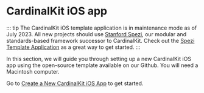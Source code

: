 # CardinalKit iOS app

::: tip
The CardinalKit iOS template application is in maintenance mode as of July 2023. All new projects should use [Stanford Spezi](https://spezi.stanford.edu), our modular and standards-based framework successor to CardinalKit. Check out the [Spezi Template Application](https://github.com/StanfordSpezi/SpeziTemplateApplication) as a great way to get started.
:::

In this section, we will guide you through setting up a new CardinalKit iOS app using the open-source template available on our Github. You will need a Macintosh computer.

Go to [Create a New CardinalKit iOS App](/cardinalkit-docs/1-cardinalkit-app/1-start.html) to get started.
